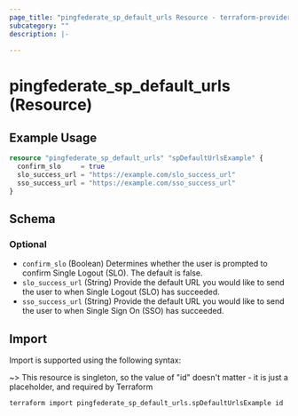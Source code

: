 ```yaml
---
page_title: "pingfederate_sp_default_urls Resource - terraform-provider-pingfederate"
subcategory: ""
description: |-
  
---
```


# pingfederate_sp_default_urls (Resource)



## Example Usage

```terraform
resource "pingfederate_sp_default_urls" "spDefaultUrlsExample" {
  confirm_slo     = true
  slo_success_url = "https://example.com/slo_success_url"
  sso_success_url = "https://example.com/sso_success_url"
}
```

<!-- schema generated by tfplugindocs -->
## Schema

### Optional

- `confirm_slo` (Boolean) Determines whether the user is prompted to confirm Single Logout (SLO). The default is false.
- `slo_success_url` (String) Provide the default URL you would like to send the user to when Single Logout (SLO) has succeeded.
- `sso_success_url` (String) Provide the default URL you would like to send the user to when Single Sign On (SSO) has succeeded.

## Import

Import is supported using the following syntax:

~> This resource is singleton, so the value of "id" doesn't matter - it is just a placeholder, and required by Terraform

```shell
terraform import pingfederate_sp_default_urls.spDefaultUrlsExample id
```
